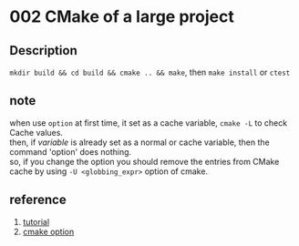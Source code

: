 # 002 CMake of a large project

## Description
`mkdir build && cd build && cmake .. && make`, then
`make install` or `ctest`

## note
when use `option` at first time, it set as a cache variable, `cmake -L` to check Cache values.  
then, if *variable* is already set as a normal or cache variable, then the command 'option' does nothing.  
so, if you change the option you should remove the entries from CMake cache by using `-U <globbing_expr>` option of cmake.

## reference
1. [tutorial](https://cmake.org/cmake/help/latest/guide/tutorial/index.html#guide:CMake%20Tutorial)
2. [cmake option](https://cmake.org/cmake/help/latest/command/option.html)

